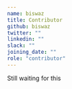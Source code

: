```yaml
---
name: biswaz
title: Contributor
github: biswaz
twitter: ""
linkedin: ""
slack: ""
joining_date: ""
role: "contributor"
---
```


Still waiting for this
